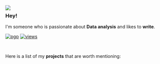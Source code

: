 <img align="left" src="https://orhun.dev/img/crow.png">

### Hey!

I'm someone who is passionate about **Data analysis** and likes to **write**.

[![pgp](https://img.shields.io/badge/pgp-0xF83424824B3E4B90-313131?style=flat&labelColor=545454&color=313131)](https://github.com/orhun.gpg) [![views](https://komarev.com/ghpvc/?username=marcconci&style=flat&color=313131&label=views)](https://github.com/marcconci)

<br>

Here is a list of my **projects** that are worth mentioning:
